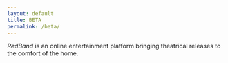 ```yaml
---
layout: default
title: BETA
permalink: /beta/
---
```

*RedBand* is an online entertainment platform bringing theatrical releases to the comfort of the home.

